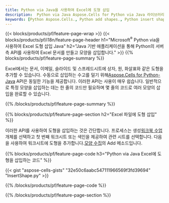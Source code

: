 ```yaml
---
title: Python via Java을 사용하여 Excel에 도형 삽입
description:  Python via Java Aspose.Cells for Python via Java 라이브러리를 사용하여 Microsoft Excel 파일에 도형을 삽입하는 방법에 대한 소스 코드입니다.
keywords: [Python Aspose.Cells., Python add shapes., Python insert shapes., Python create shapes]
---
```

{{< blocks/products/pf/feature-page-wrap >}}
{{< blocks/products/pf/i18n/feature-page-header h1="Microsoft<sup>&reg;</sup> Python via을 사용하여 Excel 도형 삽입 Java" h2="Java 기반 애플리케이션을 통해 Python의 서버측 API를 사용하여 Excel 문서를 만들고 모양을 삽입합니다." >}}
{{% blocks/products/pf/feature-page-summary %}}

 Excel에서는 문서, 이메일, 슬라이드 및 스프레드시트에 상자, 원, 화살표와 같은 도형을 추가할 수 있습니다. 수동으로 삽입하는 수고를 덜기 위해[Aspose.Cells for Python-Java](https://releases.aspose.com/cells/python-java) API은 동일한 기능을 제공합니다. 이러한 API는 사용이 매우 쉽습니다. 일반적으로 특정 모양을 삽입하는 데는 한 줄의 코드만 필요하며 몇 줄의 코드로 여러 모양의 삽입을 완료할 수 있습니다.

{{% /blocks/products/pf/feature-page-summary %}}

{{% blocks/products/pf/feature-page-section h2="Excel 파일에 도형 삽입" %}}

 이러한 API를 사용하여 도형을 삽입하는 것은 간단합니다. 프로세스는 생성[워크북 수업](https://reference.aspose.com/cells/python-java/asposecells.api/Workbook)개체를 선택하고 첫 번째 워크시트 또는 색인을 제공하여 관련 시트를 선택합니다. 다음을 사용하여 워크시트에 도형을 추가합니다.[모양 수집](https://reference.aspose.com/cells/python-java/asposecells.api/ShapeCollection)의 Add 메소드입니다.

{{% blocks/products/pf/feature-page-code h3="Python via Java Excel에 도형을 삽입하는 코드" %}}

{{< gist "aspose-cells-gists" "32e50c6aabc547111966569f3fd39694" "InsertShape.py" >}}

{{% /blocks/products/pf/feature-page-code %}}

{{% /blocks/products/pf/feature-page-section %}}
